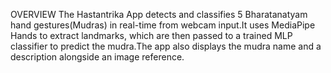 OVERVIEW
The Hastantrika App detects and classifies 5 Bharatanatyam hand gestures(Mudras) in real-time from webcam input.It uses MediaPipe Hands to extract landmarks, which are then passed to a trained MLP classifier to predict the mudra.The app also displays the mudra name and a description alongside an image reference.

